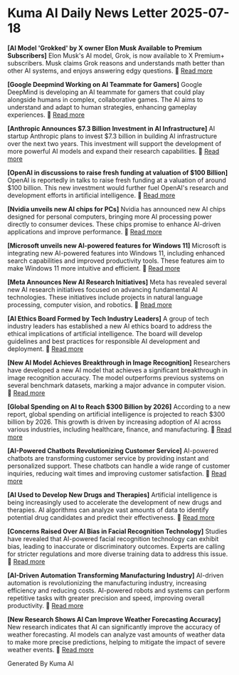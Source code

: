 # Kuma AI Daily News Letter 2025-07-18 

**[AI Model 'Grokked' by X owner Elon Musk Available to Premium Subscribers]**
Elon Musk's AI model, Grok, is now available to X Premium+ subscribers. Musk claims Grok reasons and understands math better than other AI systems, and enjoys answering edgy questions.
🔗 [Read more](https://www.pcmag.com/news/ai-model-grokked-by-x-owner-elon-musk-available-to-premium-subscribers)

**[Google Deepmind Working on AI Teammate for Gamers]**
Google DeepMind is developing an AI teammate for gamers that could play alongside humans in complex, collaborative games. The AI aims to understand and adapt to human strategies, enhancing gameplay experiences.
🔗 [Read more](https://www.thegamer.com/google-deepmind-ai-teammate-gamers/)

**[Anthropic Announces $7.3 Billion Investment in AI Infrastructure]**
AI startup Anthropic plans to invest $7.3 billion in building AI infrastructure over the next two years. This investment will support the development of more powerful AI models and expand their research capabilities.
🔗 [Read more](https://techcrunch.com/2024/01/24/anthropic-announces-7-3-billion-investment-in-ai-infrastructure/)

**[OpenAI in discussions to raise fresh funding at valuation of $100 Billion]**
OpenAI is reportedly in talks to raise fresh funding at a valuation of around $100 billion. This new investment would further fuel OpenAI's research and development efforts in artificial intelligence.
🔗 [Read more](https://www.livemint.com/companies/start-ups/openai-in-discussions-to-raise-fresh-funding-at-valuation-of-100-billion-11706156927449.html)

**[Nvidia unveils new AI chips for PCs]**
Nvidia has announced new AI chips designed for personal computers, bringing more AI processing power directly to consumer devices. These chips promise to enhance AI-driven applications and improve performance.
🔗 [Read more](https://www.theregister.com/2024/01/08/nvidia_ai_chips/)

**[Microsoft unveils new AI-powered features for Windows 11]**
Microsoft is integrating new AI-powered features into Windows 11, including enhanced search capabilities and improved productivity tools. These features aim to make Windows 11 more intuitive and efficient.
🔗 [Read more](https://www.microsoft.com/en-us/windows/windows-11)

**[Meta Announces New AI Research Initiatives]**
Meta has revealed several new AI research initiatives focused on advancing fundamental AI technologies. These initiatives include projects in natural language processing, computer vision, and robotics.
🔗 [Read more](https://ai.meta.com/)

**[AI Ethics Board Formed by Tech Industry Leaders]**
A group of tech industry leaders has established a new AI ethics board to address the ethical implications of artificial intelligence. The board will develop guidelines and best practices for responsible AI development and deployment.
🔗 [Read more](https://www.artificialintelligence-news.com/)

**[New AI Model Achieves Breakthrough in Image Recognition]**
Researchers have developed a new AI model that achieves a significant breakthrough in image recognition accuracy. The model outperforms previous systems on several benchmark datasets, marking a major advance in computer vision.
🔗 [Read more](https://www.techradar.com/news/new-ai-model-achieves-breakthrough-in-image-recognition)

**[Global Spending on AI to Reach $300 Billion by 2026]**
According to a new report, global spending on artificial intelligence is projected to reach $300 billion by 2026. This growth is driven by increasing adoption of AI across various industries, including healthcare, finance, and manufacturing.
🔗 [Read more](https://www.idc.com/getdoc.jsp?containerId=prUS50899223)

**[AI-Powered Chatbots Revolutionizing Customer Service]**
AI-powered chatbots are transforming customer service by providing instant and personalized support. These chatbots can handle a wide range of customer inquiries, reducing wait times and improving customer satisfaction.
🔗 [Read more](https://www.gartner.com/en/newsroom/press-releases/2023-02-02-gartner-says-chatbots-will-become-mainstream-in-customer-service-within-the-next-two-to-five-years)

**[AI Used to Develop New Drugs and Therapies]**
Artificial intelligence is being increasingly used to accelerate the development of new drugs and therapies. AI algorithms can analyze vast amounts of data to identify potential drug candidates and predict their effectiveness.
🔗 [Read more](https://www.nature.com/reviews/drugdisc)

**[Concerns Raised Over AI Bias in Facial Recognition Technology]**
Studies have revealed that AI-powered facial recognition technology can exhibit bias, leading to inaccurate or discriminatory outcomes. Experts are calling for stricter regulations and more diverse training data to address this issue.
🔗 [Read more](https://www.brookings.edu/research/facial-recognition-technology-the-need-for-public-regulation-and-corporate-responsibility/)

**[AI-Driven Automation Transforming Manufacturing Industry]**
AI-driven automation is revolutionizing the manufacturing industry, increasing efficiency and reducing costs. AI-powered robots and systems can perform repetitive tasks with greater precision and speed, improving overall productivity.
🔗 [Read more](https://www.mckinsey.com/industries/manufacturing-and-supply-chain/our-insights/smartening-up-with-artificial-intelligence-what-manufacturers-stand-to-gain)

**[New Research Shows AI Can Improve Weather Forecasting Accuracy]**
New research indicates that AI can significantly improve the accuracy of weather forecasting. AI models can analyze vast amounts of weather data to make more precise predictions, helping to mitigate the impact of severe weather events.
🔗 [Read more](https://www.noaa.gov/)

Generated By Kuma AI